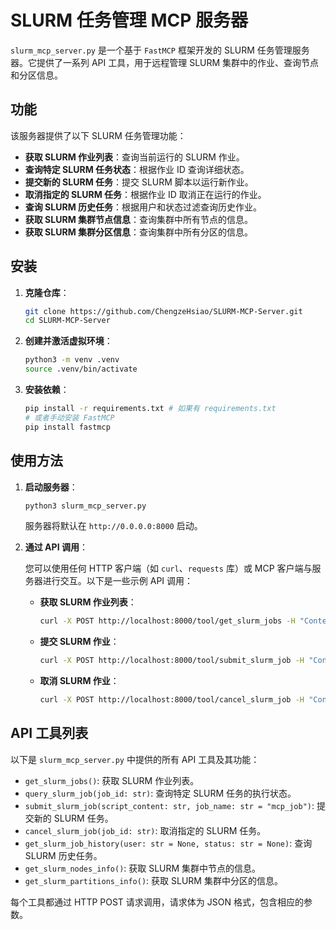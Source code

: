 # SLURM 任务管理 MCP 服务器

`slurm_mcp_server.py` 是一个基于 `FastMCP` 框架开发的 SLURM 任务管理服务器。它提供了一系列 API 工具，用于远程管理 SLURM 集群中的作业、查询节点和分区信息。

## 功能

该服务器提供了以下 SLURM 任务管理功能：

- **获取 SLURM 作业列表**：查询当前运行的 SLURM 作业。
- **查询特定 SLURM 任务状态**：根据作业 ID 查询详细状态。
- **提交新的 SLURM 任务**：提交 SLURM 脚本以运行新作业。
- **取消指定的 SLURM 任务**：根据作业 ID 取消正在运行的作业。
- **查询 SLURM 历史任务**：根据用户和状态过滤查询历史作业。
- **获取 SLURM 集群节点信息**：查询集群中所有节点的信息。
- **获取 SLURM 集群分区信息**：查询集群中所有分区的信息。

## 安装

1. **克隆仓库**：

   ```bash
   git clone https://github.com/ChengzeHsiao/SLURM-MCP-Server.git
   cd SLURM-MCP-Server
   ```

2. **创建并激活虚拟环境**：

   ```bash
   python3 -m venv .venv
   source .venv/bin/activate
   ```

3. **安装依赖**：

   ```bash
   pip install -r requirements.txt # 如果有 requirements.txt
   # 或者手动安装 FastMCP
   pip install fastmcp
   ```

## 使用方法

1. **启动服务器**：

   ```bash
   python3 slurm_mcp_server.py
   ```

   服务器将默认在 `http://0.0.0.0:8000` 启动。

2. **通过 API 调用**：

   您可以使用任何 HTTP 客户端（如 `curl`、`requests` 库）或 MCP 客户端与服务器进行交互。以下是一些示例 API 调用：

   - **获取 SLURM 作业列表**：

     ```bash
     curl -X POST http://localhost:8000/tool/get_slurm_jobs -H "Content-Type: application/json" -d '{}'
     ```

   - **提交 SLURM 作业**：

     ```bash
     curl -X POST http://localhost:8000/tool/submit_slurm_job -H "Content-Type: application/json" -d '{"script_content": "#!/bin/bash\n#SBATCH --job-name=my_test_job\n#SBATCH --time=00:01:00\n#SBATCH --nodes=1\n\necho \"Hello from SLURM!\""}'
     ```

   - **取消 SLURM 作业**：

     ```bash
     curl -X POST http://localhost:8000/tool/cancel_slurm_job -H "Content-Type: application/json" -d '{"job_id": "<your-job-id>"}'
     ```

## API 工具列表

以下是 `slurm_mcp_server.py` 中提供的所有 API 工具及其功能：

- `get_slurm_jobs()`: 获取 SLURM 作业列表。
- `query_slurm_job(job_id: str)`: 查询特定 SLURM 任务的执行状态。
- `submit_slurm_job(script_content: str, job_name: str = "mcp_job")`: 提交新的 SLURM 任务。
- `cancel_slurm_job(job_id: str)`: 取消指定的 SLURM 任务。
- `get_slurm_job_history(user: str = None, status: str = None)`: 查询 SLURM 历史任务。
- `get_slurm_nodes_info()`: 获取 SLURM 集群中节点的信息。
- `get_slurm_partitions_info()`: 获取 SLURM 集群中分区的信息。

每个工具都通过 HTTP POST 请求调用，请求体为 JSON 格式，包含相应的参数。
